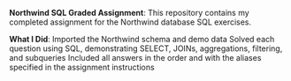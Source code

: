 
**Northwind SQL Graded Assignment**:
This repository contains my completed assignment for the Northwind database SQL exercises.

**What I Did**:
Imported the Northwind schema and demo data
Solved each question using SQL, demonstrating SELECT, JOINs, aggregations, filtering, and subqueries
Included all answers in the order and with the aliases specified in the assignment instructions
